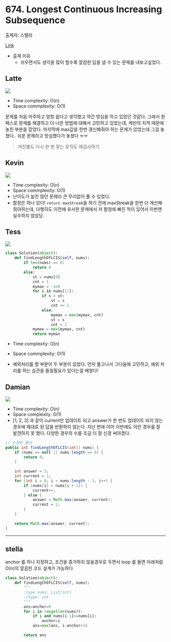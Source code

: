 # 674. Longest Continuous Increasing Subsequence

출제자: 스텔라

[Link](https://leetcode.com/problems/longest-continuous-increasing-subsequence/)

- 출제 이유
  - 쉬우면서도 생각을 많이 할수록 깔끔한 답을 낼 수 있는 문제를 내보고싶었다.

## Latte
![](./images/20200105_674_latte.jpeg)

- Time complexity: O(n)
- Space commplexity: O(1)

문제를 처음 마주하고 엄청 쉽다고 생각했고 약간 방심을 하고 있었던 것같다. 그래서 원패스로 문제를 해결하고 더 나은 방법에 대해서 고민하고 있었는데, 케빈의 지적 때문에 놓친 부분을 잡았다. 마지막에 max값을 한번 갱신해줘야 하는 문제가 있었는데 그걸 놓쳤다.. 쉬운 문제라고 방심했다가 놓쳤다 ㅠㅠ

> 꺼진불도 다시 한 번 맞는 로직도 재검사하기




## Kevin
![](./images/20200105_674_kevin.jpeg)

- Time complexity: O(n)
- Space commplexity: O(1)
- 난이도가 높진 않던 문제라 큰 무리없이 풀 수 있었다.
- 함정은 하나 있다! ```return maxStreak```을 하기 전에 maxStreak을 한번 더 계산해줘야하는데, 다행히도 이전에 유사한 문제에서 저 함정에 빠진 적이 있어서 이번엔 실수하지 않았당.

## Tess
![](./images/20200105_674_tess.jpeg)



```python
class Solution(object):
    def findLengthOfLCIS(self, nums):
        if len(nums) == 0:
            return 0
        else:
            st = nums[0]
            cnt = 1
            mymax = -1e9
            for s in nums[1:]:
                if s > st:
                    st = s
                    cnt += 1
                else:
                    mymax = max(mymax, cnt)
                    st = s
                    cnt = 1
            mymax = max(mymax, cnt)
            return mymax

```

- Time complexity: O(n)
- Space commplexity: O(1)

- 예외처리를 할 부분이 두 부분이 있었다. 먼저 풀고나서 그다음에 고민하고, 예외 처리를 하는 습관을 들일필요가 있다는걸 배웠다! 

  

## Damian

![](./images/20200105_674_damian.jpeg)

- Time complexity: O(n)
- Space complexity: O(1)
- [1, 2, 3] 과 같이 current만 업데이트 되고 answer가 한 번도 업데이트 되지 않는 경우에 제대로 된 답을 반환하지 않는다. 지난 번에 이어 이번에도 이런 경우를 잘 발견하지 못 했다. 다양한 경우의 수를 조금 더 잘 신경 써야겠다.
```java
// 수정된 풀이
public int findLengthOfLCIS(int[] nums) {
    if (nums == null || nums.length == 0) {
        return 0;
    }
    
    int answer = 1;
    int current = 1;
    for (int i = 0; i < nums.length - 1; i++) {
        if (nums[i] < nums[i + 1]) {
            current++;
        } else {
            answer = Math.max(answer, current);
            current = 1;
        }
    }
    
    return Math.max(answer, current);
}
```

---
## stella
anchor 를 하나 지정하고, 조건을 증가하지 않을경우로 두면서 loop 를 돌면 아래처럼 O(n)의 깔끔한 코드 설계가 가능하다
```python
class Solution(object):
    def findLengthOfLCIS(self, nums):
        """
        :type nums: List[int]
        :rtype: int
        """
        ans=anchor=0
        for i in range(len(nums)):
            if i and nums[i-1]>=nums[i]:
                anchor=i
            ans=max(ans, i-anchor+1)
            
        return ans
```
